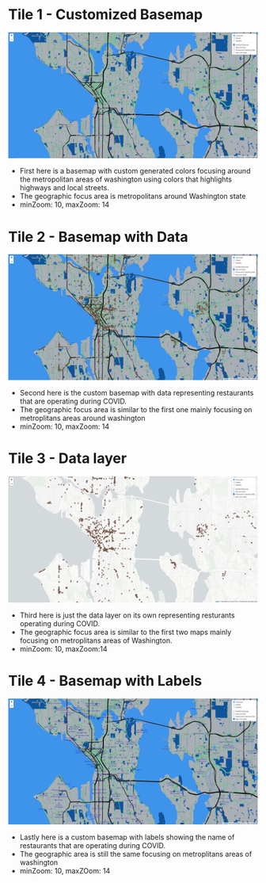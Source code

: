 # Tile 1 - Customized Basemap
![Image](img/Tile1.JPG)
* First here is a basemap with custom generated colors focusing around the metropolitan areas of washington using colors that highlights highways and local streets.
* The geographic focus area is metropolitans around Washington state
* minZoom: 10, maxZoom: 14

# Tile 2 - Basemap with Data
![Image](img/Tile2.JPG)
* Second here is the custom basemap with data representing restaurants that are operating during COVID.
* The geographic focus area is similar to the first one mainly focusing on metroplitans areas around washington
* minZoom: 10, maxZoom: 14

# Tile 3 - Data layer
![Image](img/Tile3.JPG)
* Third here is just the data layer on its own representing resturants operating during COVID.
* The geographic focus area is similar to the first two maps mainly focusing on metroplitans areas of Washington.
* minZoom: 10, maxZoom:14

# Tile 4 - Basemap with Labels
![Image](img/Tile4.JPG)
* Lastly here is a custom basemap with labels showing the name of restaurants that are operating during COVID.
* The geographic area is still the same focusing on metroplitans areas of washington
* minZoom: 10, maxZOom: 14
